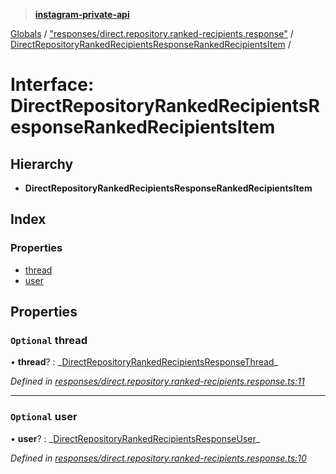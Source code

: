 > **[instagram-private-api](../README.md)**

[Globals](../README.md) / ["responses/direct.repository.ranked-recipients.response"](../modules/_responses_direct_repository_ranked_recipients_response_.md) / [DirectRepositoryRankedRecipientsResponseRankedRecipientsItem](_responses_direct_repository_ranked_recipients_response_.directrepositoryrankedrecipientsresponserankedrecipientsitem.md) /

# Interface: DirectRepositoryRankedRecipientsResponseRankedRecipientsItem

## Hierarchy

- **DirectRepositoryRankedRecipientsResponseRankedRecipientsItem**

## Index

### Properties

- [thread](_responses_direct_repository_ranked_recipients_response_.directrepositoryrankedrecipientsresponserankedrecipientsitem.md#optional-thread)
- [user](_responses_direct_repository_ranked_recipients_response_.directrepositoryrankedrecipientsresponserankedrecipientsitem.md#optional-user)

## Properties

### `Optional` thread

• **thread**? : _[DirectRepositoryRankedRecipientsResponseThread](\_responses_direct_repository_ranked_recipients_response_.directrepositoryrankedrecipientsresponsethread.md)\_

_Defined in [responses/direct.repository.ranked-recipients.response.ts:11](https://github.com/realinstadude/instagram-private-api/blob/4ae8fec/src/responses/direct.repository.ranked-recipients.response.ts#L11)_

---

### `Optional` user

• **user**? : _[DirectRepositoryRankedRecipientsResponseUser](\_responses_direct_repository_ranked_recipients_response_.directrepositoryrankedrecipientsresponseuser.md)\_

_Defined in [responses/direct.repository.ranked-recipients.response.ts:10](https://github.com/realinstadude/instagram-private-api/blob/4ae8fec/src/responses/direct.repository.ranked-recipients.response.ts#L10)_
